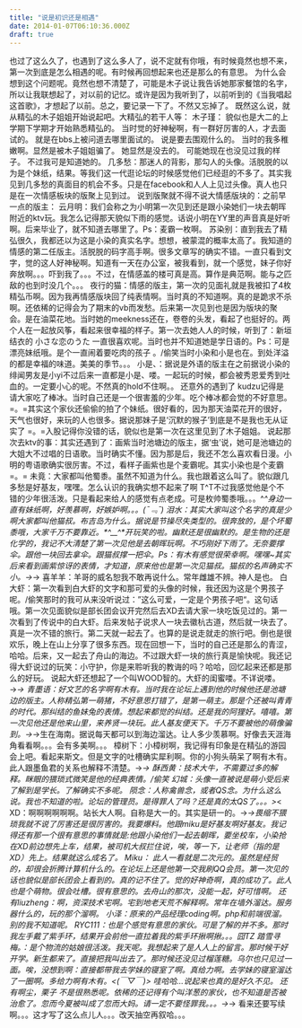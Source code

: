 ```yaml
---
title: "说是初识还是相遇"
date: 2014-01-07T06:10:36.000Z
draft: true
---
```

也过了这么久了，也遇到了这么多人了，说不定就有你哦，有时候竟然也想不来，第一次到底是怎么相遇的呢。有时候再回想起来也还是那么的有意思。   为什么会想到这个问题呢。竟然也想不清楚了，可能是木子说让我告诉她那家餐馆的名字，所以让我联想起了，对以前的记忆。或许是因为我听到了，以前听到的《当我唱起这首歌》，才想起了以前。总之，要记录一下了。不然又忘掉了。   既然这么说，就从精弘的木子姐姐开始说起吧。大精弘的若干人等：     木子瑾：     貌似也是大二的上学期下学期才开始熟悉精弘的。     当时觉的好神秘啊，有一群好厉害的人，才去面试的。     就是在bbs上被问道去哪里面试的。     说是要去围观什么的。     当时的我多稚嫩啊。显然是被木子姐姐骗了。     她显然是没去的。     可能她现在也没见过我的样子。     不过我可是知道她的。      几多愁：那迷人的背影，那勾人的头像。活脱脱的以为是个妹纸，结果。等我们这一代逛论坛的时候感觉他们已经逛的不多了。其实我见到几多愁的真面目的机会不多。只是在facebook和人人上见过头像。真人也只是在一次情感板块的版聚上见到过。 说到版聚就不得不说大情感版块的：之前早一点的版主： 云月明：我们会称之为小明第一次见到还是跟小染她们一块去朝晖附近的ktv玩。我怎么记得那天貌似下雨的感觉。话说小明在YY里的声音真是好听啊。后来毕业了，就不知道去哪里了。Ps：麦霸一枚啊。  苏染别：直到我去了精弘很久，我都还以为这是小染的真实名字。想想，被蒙混的概率太高了。我知道的情感的第二任版主。活脱脱的码字高手啊。很多文章写的确实不错。一直只看到文字，觉的这人好神秘啊。知道有一天在办公室，被我看到，就一个感觉，妹子你好奔放啊。。。吓到我了。。。不过，在情感盖的楼可真是高。算作是典范啊。能与之匹敌的也到时没几个。。。 夜行的猫：情感的版主，第一次的见面礼就是我被扣了4枚精弘币啊。因为我再情感版块回了纯表情啊。当时真的不知道啊。真的是跪求不杀啊。还依稀的记得会为了期末的vb而发愁。后来第一次见到也是因为版块的聚会。是在油菜花地。当时她的meekness还在，卷卷的头发，看起了也挺好的。两个人在一起放风筝，看起来很幸福的样子。第一次去她人人的时候，听到了：新垣结衣的 小さな恋のうた 一直很喜欢呢。当时也并不知道她是学日语的。Ps：可是漂亮妹纸哦。是个一直闹着要吃肉的孩子 。/偷笑当时小染和小是也在。到处洋溢的都是幸福的味道。美美的季节。。。 小是、：据说是外语的版主在之前据说小染的绯闻男友是小yi不过后来一直都是小是、喽。一起玩的时候，都会被秀恩爱秀到吐血的。一定要小心的呢。不然真的hold不住啊。。  还意外的遇到了  kudzu记得是请大家吃了棒冰。当时自己还是一个很害羞的少年。吃个棒冰都会觉的不好意思。=。=其实这个家伙还偷偷的拍了个妹纸。很好看的，因为那天油菜花开的很好，天气也很好，来玩的人也很多。据说那妹子是‘沉默的猴子’到底是不是我也无从证实了 =。=入股记得你没错的话，貌似也是第一次在这里见到了木子姐姐。  说起那次去ktv的事：其实还遇到了：画紫当时池塘边的版主，据‘虫’说，她可是池塘边的大姐大不过唱的日语歌。当时确实不懂。因为那是后，我还不怎么喜欢看日漫。小明的粤语歌确实很厉害。不过，看样子画紫也是个麦霸呢。其实小染也是个麦霸=。=  未竟：大家都叫他蜀黍。虽然不知道为什么。我也跟着这么叫了。貌似跟几多愁是好基友，嘿嘿。怎么认识的我确实想不起来了啊  T^T不过我感觉他是个不错的少年很活泼。只是看起来给人的感觉有点老成。可是枚帅蜀黍哦。。。^_^身边一直有妹纸啊，好羡慕啊，好嫉妒啊。。。(ˉ﹃ˉ)  泪水：其实大家叫这个名字的真是少啊大家都叫他猫叔。布吉岛为什么。据说是节操尽失类型的。很奔放的，是个坏蜀黍哦，大家千万不要靠近。*^__^*开玩笑的啦。幽默还是很幽默的。是生物的还是化学的，我记不大清楚了第一次见他是去朝晖玩啊。不巧刚好下雨了。无奈要撑伞。跟他一块回去拿伞。跟猫叔撑一把伞。Ps：有木有感觉很荣幸啊。嘿嘿~其实后来看到画紫惊讶的表情，才知道，原来他也是第一次见猫叔。猫叔的名声确实不小。→_→ 喜羊羊：羊哥的威名恕我不敢再说什么。常年雌雄不辨。神人是也。 白大虾：第一次看到白大虾的文字和那可爱的头像的时候，我还因为这是个男孩子呢。/偷笑那时的我可从来没听说过：”这么可爱，一定是个男孩子吧“。这句话哦。第一次见面貌似是部长团会议开完然后去XD去请大家一块吃饭见过的。第一次看到了传说中的白大虾。后来发帖子说求人一块去徽杭古道，然后就一块去了。真是一次不错的旅行。第二天就一起去了。也算的是说走就走的旅行吧。倒也是很欢乐，晚上在山上分享了很多东西。现在回想一下，当时的自己还是那么的青涩，哈哈。后来，又一起去了舟山的海边。不过跟大虾一块的旅行真是愉快呢。我还记得大虾说过的玩笑：小守护，你是来聆听我的教诲的吗？哈哈，回忆起来还都是那么的好玩。  说起大虾还想起了一个叫WOOD智的。大虾的闺蜜喽。不详说喽。→_→ 青墨语：好文艺的名字啊有木有。当时我在论坛上遇到他的时候他还是池塘边的版主。人称精弘第一萌猪，不好意思打错了，是第一萌主。那是个还被叫青青的时代。那纠结的鱼妹兔的表情。想起来都觉的纠结。还是我的阿狸好。嘻嘻。第一次见他还是他来山里，来养贤一块玩。此人基友便天下。千万不要被他的萌像骗到。→_→生在海南。据说每天都可以到海边溜达。让人多少羡慕啊。好像去天涯海角看看啊。。。会有多美啊。。。 樟树下：小樟树啊，我记得有印象是在精弘的游园会上吧。看起来斯文。但是文字的吐槽确实犀利啊。你的小狗头萌呆了啊有木有。此人跟墨鱼君的关系也解释不清楚。→_→ 酥西黄：技术大牛，不需要过多的解释。眯眼的猥琐式微笑是他的经典表情。/偷笑  幻城：头像一直被说是萌小受后来了解到是学长。了解确实不多呢。 陨念：人称禽兽念，或者QS念。为什么这么说。我也不知道的啦。论坛的管理员。是得罪人了吗？还是真的太QS了。。。>_< XD：啊啊啊啊啊啊。站长大人啊。自称是大一的。其实是研一的。→_→畏缩不猥琐我就不说了厉害还是很厉害的。我要爆料。他跟miku是好基友啊好基友。我记得还有那一个很有意思的事情就是:他跟小染他们一起去朝晖，要坐校车，小染抢在XD前边想先上车，结果，被司机大叔拦住说，唉，等一下，让老师（指的是XD）先上。结果就这么成名了。 Miku： 此人一看就是二次元的。虽然是经贸的，却很会折腾计算机什么的。在论坛上还是他第一交我刷QQ会员。第一次见的话也貌似是部长团会上看到的。真的记不住了。觉的好神奇啊，真的成功了。此人也是个萌物。很会吐槽。很有意思的。去舟山的那次，没能一起，好可惜啊。 还有liuzheng：啊，资深技术宅啊。宅到地老天荒不解释啊。常年在墙外溜达。服务器什么的，玩的那个溜啊。  小泽：原来的产品经理coding啊。php和前端很溜。别的我不知道呢。 RYC111：也是个感觉有意思的家伙。可是了解的并不多。那时我左手戴了紫手环，结果开会前他一直拉着我的紫手环揪啊揪。。。囧TZ 踏雪寻梅。：是个物流的姑娘很活泼。我天呢。我想起来了是人人上的留言。那时候干好开学。新生都来了。直接把我叫出去了。那时候还没见过榴莲糖。乌尔也只见过一面。唉，没想到啊：直接都带我去学妹的寝室了啊。真给力啊。去学妹的寝室溜达了一圈啊。多给力啊有木有。<(￣▽￣)> 哇哈哈…说起来也真的是好久不见。 还有啊尘，栗子 不是很熟悉呢。依稀的还记得有个叫洋葱的家伙，也不知道是否被治愈了。忽而今夏被叫成了忽而大妈。请一定不要怪罪我。。。→_→  看来还要写续啊。。。这才写了这么点儿人。。。改天抽空再叙哈。。。